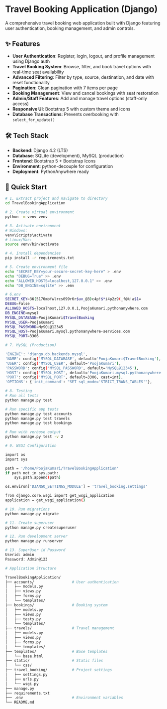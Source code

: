 # Travel Booking Application (Django)

A comprehensive travel booking web application built with Django featuring user authentication, booking management, and admin controls.

## ✨ Features
- **User Authentication**: Register, login, logout, and profile management using Django auth
- **Travel Booking System**: Browse, filter, and book travel options with real-time seat availability
- **Advanced Filtering**: Filter by type, source, destination, and date with reset functionality
- **Pagination**: Clean pagination with 7 items per page
- **Booking Management**: View and cancel bookings with seat restoration
- **Admin/Staff Features**: Add and manage travel options (staff-only access)
- **Responsive UI**: Bootstrap 5 with custom theme and icons
- **Database Transactions**: Prevents overbooking with `select_for_update()`

## 🛠 Tech Stack
- **Backend**: Django 4.2 (LTS)
- **Database**: SQLite (development), MySQL (production)
- **Frontend**: Bootstrap 5 + Bootstrap Icons
- **Environment**: python-decouple for configuration
- **Deployment**: PythonAnywhere ready

## 🚀 Quick Start

```bash
# 1. Extract project and navigate to directory
cd TravelBookingApplication

# 2. Create virtual environment
python -m venv venv

# 3. Activate environment
# Windows:
venv\Scripts\activate
# Linux/Mac:
source venv/bin/activate

# 4. Install dependencies
pip install -r requirements.txt

# 5. Create environment file
echo "SECRET_KEY=your-secure-secret-key-here" > .env
echo "DEBUG=True" >> .env
echo "ALLOWED_HOSTS=localhost,127.0.0.1" >> .env
echo "DB_ENGINE=sqlite" >> .env

# 6.env
SECRET_KEY=36(5170mbfwlrcs099r6r$uv_@3)c4p!$*i4p2z9(_f@k!a$1=
DEBUG=False
ALLOWED_HOSTS=localhost,127.0.0.1,PoojaKumari.pythonanywhere.com
DB_ENGINE=mysql
MYSQL_DATABASE=PoojaKumari$TravelBooking
MYSQL_USER=PoojaKumari
MYSQL_PASSWORD=MySQL@12345
MYSQL_HOST=PoojaKumari.mysql.pythonanywhere-services.com
MYSQL_PORT=3306

# 7. MySQL (Production)

'ENGINE': 'django.db.backends.mysql',
'NAME': config('MYSQL_DATABASE', default='PoojaKumari$TravelBooking'),
'USER': config('MYSQL_USER', default='PoojaKumari'),
'PASSWORD': config('MYSQL_PASSWORD', default='MySQL@12345'),
'HOST': config('MYSQL_HOST', default='PoojaKumari.mysql.pythonanywhere-services.com'),
'PORT': config('MYSQL_PORT', default=3306, cast=int),
'OPTIONS': {'init_command': "SET sql_mode='STRICT_TRANS_TABLES'"},

# 8. Testing
# Run all tests
python manage.py test

# Run specific app tests
python manage.py test accounts
python manage.py test travels
python manage.py test bookings

# Run with verbose output
python manage.py test -v 2

# 9. WSGI Configuration

import os
import sys

path = '/home/PoojaKumari/TravelBookingApplication'
if path not in sys.path:
    sys.path.append(path)

os.environ['DJANGO_SETTINGS_MODULE'] = 'travel_booking.settings'

from django.core.wsgi import get_wsgi_application
application = get_wsgi_application()

# 10. Run migrations
python manage.py migrate

# 11. Create superuser
python manage.py createsuperuser

# 12. Run development server
python manage.py runserver

# 13. SuperUser id Password
Userid: admin
Password: Admin@123

# Application Structure

TravelBookingApplication/
├── accounts/                 # User authentication
│   ├── models.py
│   ├── views.py
│   ├── forms.py
│   └── templates/
├── bookings/                 # Booking system
│   ├── models.py
│   ├── views.py
│   ├── tests.py
│   └── templates/
├── travels/                  # Travel management
│   ├── models.py
│   ├── views.py
│   ├── forms.py
│   └── templates/
├── templates/                # Base templates
│   └── base.html
├── static/                   # Static files
│   └── css/
├── travel_booking/           # Project settings
│   ├── settings.py
│   ├── urls.py
│   └── wsgi.py
├── manage.py
├── requirements.txt
├── .env                      # Environment variables
└── README.md


